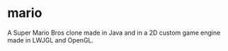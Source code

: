 # mario
A Super Mario Bros clone made in Java and in a 2D custom game engine made in LWJGL and OpenGL.
